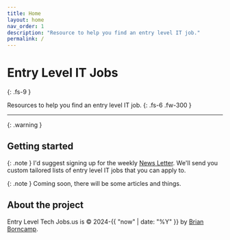 ```yaml
---
title: Home
layout: home
nav_order: 1
description: "Resource to help you find an entry level IT job."
permalink: /
---
```


# Entry Level IT Jobs
{: .fs-9 }

Resources to help you find an entry level IT job.
{: .fs-6 .fw-300 }

---

{: .warning }


## Getting started
{: .note }
I'd suggest signing up for the weekly [News Letter](./newsletter/). We'll send you custom tailored lists of entry level IT jobs that you can apply to. 

{: .note }
Coming soon, there will be some articles and things.

## About the project

Entry Level Tech Jobs.us is &copy; 2024-{{ "now" | date: "%Y" }} by [Brian Borncamp](https://borncamp.github.io).

